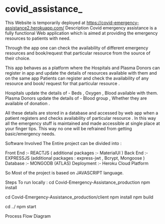 # covid_assistance_

This Website is temporarily deployed at https://covid-emergency-assistance2.herokuapp.com/
Description
Covid emergency assistance is a fully functional Web application which is aimed at providing the emergency resources to patients with need.

Through the app one can check the availability of different emergency resources and book/request that particular resource from the source of their choice.

This app behaves as a platform where the Hospitals and Plasma Donors can register in app and update the details of resources available with them and on the same app Patients can register and check the availability of any resource and book/ request for that particular resource .

Hospitals update the details of - Beds , Oxygen , Blood available with them. Plasma Donors update the details of - Blood group , Whether they are available of donation .

All these details are stored in a database and accessed by web app when a patient registers and checks availability of particular resource . In this way all the emergency stuff is maintained and made accessible at single place at your finger tips. This way no one will be refrained from getting basic/emergency needs.

Software Involved
The Entire project can be divided into :

Front End :- REACTJS ( additional packages :- MaterialUI )
Back End :- EXPRESSJS (additional packages : express-jwt , Bcrypt, Mongoose )
Database :- MONGODB (ATLAS)
Deployment :- Heroku Cloud Platform

So Most of the project is based on JAVASCRIPT language.

Steps To run locally :
cd Covid-Emergency-Assistance_production
npm install

cd Covid-Emergency-Assistance_production/client
npm install
npm build

cd ../
npm start

Process Flow Diagram
